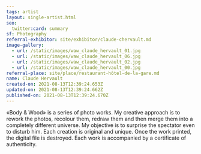 ```yaml
---
tags: artist
layout: single-artist.html
seo:
  twitter:card: summary
sf: Photography
referral-exhibitor: site/exhibitor/claude-chervault.md
image-gallery:
  - url: /static/images/waw_claude_hervault_01.jpg
  - url: /static/images/waw_claude_hervault_06.jpg
  - url: /static/images/waw_claude_hervault_02.jpg
  - url: /static/images/waw_claude_hervault_00.jpg
referral-place: site/place/restaurant-hôtel-de-la-gare.md
name: Claude Hervault
created-on: 2021-08-13T12:39:24.653Z
updated-on: 2021-08-13T12:39:24.662Z
published-on: 2021-08-13T12:39:24.670Z
---
```

<!--StartFragment-->

«Body & Wood» is a series of photo works. My creative approach is to rework the photos, recolour them, redraw them and then merge them into a completely different universe. My objective is to surprise the spectator even to disturb him. Each creation is original and unique. Once the work printed, the digital file is destroyed. Each work is accompanied by a certificate of authenticity.



<!--EndFragment-->